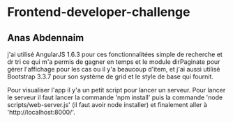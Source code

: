 # Frontend-developer-challenge

## Anas Abdennaim


j'ai utilisé AngularJS 1.6.3 pour ces fonctionnalitées simple de recherche et dr tri ce qui m'a permis de gagner en temps et le module dirPaginate pour gérer l'affichage pour les cas ou il y'a beaucoup d'item, et j'ai aussi utilisé Bootstrap 3.3.7 pour son système de grid et le style de base qui fournit.

Pour visualiser l'app il y'a un petit script pour lancer un serveur.
Pour lancer le serveur il faut lancer la commande 'npm install' puis la commande 'node scripts/web-server.js' (il faut avoir node installer) et finalement aller à 'http://localhost:8000/'.